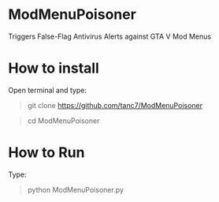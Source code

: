 # ModMenuPoisoner
Triggers False-Flag Antivirus Alerts against GTA V Mod Menus

# How to install

Open terminal and type:

>git clone https://github.com/tanc7/ModMenuPoisoner

>cd ModMenuPoisoner

# How to Run
Type:

>python ModMenuPoisoner.py
